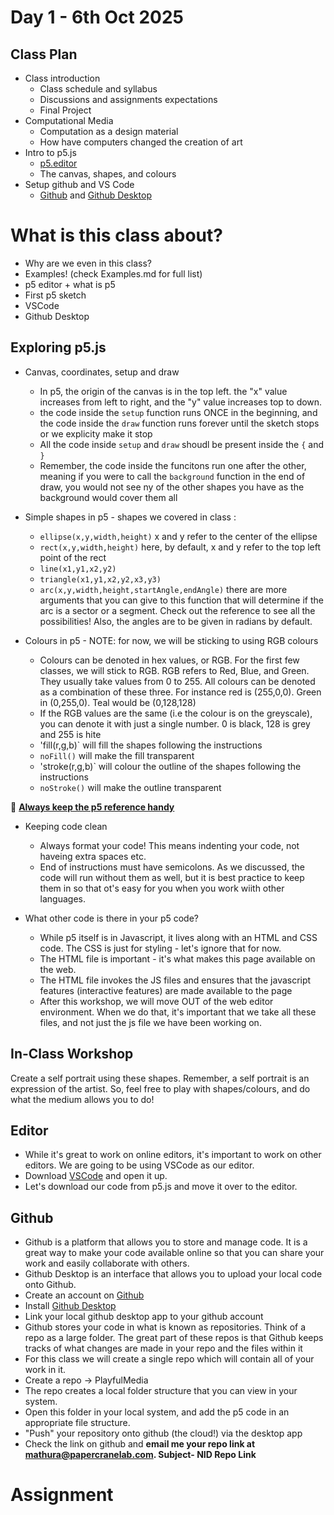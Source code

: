 # Day 1 - 6th Oct 2025
## Class Plan
- Class introduction
  - Class schedule and syllabus
  - Discussions and assignments expectations
  - Final Project
- Computational Media
  - Computation as a design material
  - How have computers changed the creation of art
- Intro to p5.js
  - [p5.editor](https://editor.p5js.org/)
  - The canvas, shapes, and colours
- Setup github and VS Code
  - [Github](http://github.com/) and [Github Desktop](https://github.com/apps/desktop)


# What is this class about?
* Why are we even in this class?
* Examples! (check Examples.md for full list)
* p5 editor + what is p5 
* First p5 sketch 
* VSCode
* Github Desktop

## Exploring p5.js
* Canvas, coordinates, setup and draw
   * In p5, the origin of the canvas is in the top left. the "x" value increases from left to right, and the "y" value increases top to down.
   * the code inside the `setup` function runs ONCE in the beginning, and the code inside the `draw` function runs forever until the sketch stops or we explicity make it stop 
   * All the code inside `setup` and `draw` shoudl be present inside the `{` and `}`
   * Remember, the code inside the funcitons run one after the other, meaning if you were to call the `background` function in the end of draw, you would not see ny of the other shapes you have as the background would cover them all

* Simple shapes in p5 - shapes we covered in class :
   * `ellipse(x,y,width,height)`  x and y refer to the center of the ellipse
   * `rect(x,y,width,height)` here, by default, x and y refer to the top left point of the rect
   * `line(x1,y1,x2,y2)`
   * `triangle(x1,y1,x2,y2,x3,y3)`
   * `arc(x,y,width,height,startAngle,endAngle)` there are more arguments that you can give to this function that will determine if the arc is a sector or a segment. Check out the reference to see all the possibilities! Also, the angles are to be given in radians by default.

* Colours in p5 - NOTE: for now, we will be sticking to using RGB colours
  * Colours can be denoted in hex values, or RGB. For the first few classes, we will stick to RGB. RGB refers to Red, Blue, and Green. They usually take values from 0 to 255. All colours can be denoted as a combination of these three. For instance red is (255,0,0). Green in (0,255,0). Teal would be (0,128,128)
  * If the RGB values are the same (i.e the colour is on the greyscale), you can denote it with just a single number. 0 is black, 128 is grey and 255 is hite
  * 'fill(r,g,b)` will fill the shapes following the instructions
  * `noFill()` will make the fill transparent
  * 'stroke(r,g,b)` will colour the outline of the shapes following the instructions
  * `noStroke()` will make the outline transparent

🔴 **[Always keep the p5 reference handy](https://p5js.org/reference/)**

* Keeping code clean
  * Always format your code! This means indenting your code, not haveing extra spaces etc. 
  * End of instructions must have semicolons. As we discussed, the code will run without them as well, but it is best practice to keep them in so that ot's easy for you when you work wiith other languages.

* What other code is there in your p5 code?
  * While p5 itself is in Javascript, it lives along with an HTML and CSS code. The CSS is just for styling - let's ignore that for now.
  * The HTML file is important - it's what makes this page available on the web.
  * The HTML file invokes the JS files and ensures that the javascript features (interactive features) are made available to the page
  * After this workshop, we will move OUT of the web editor environment. When we do that, it's important that we take all these files, and not just the js file we have been working on.

## In-Class Workshop
Create a self portrait using these shapes. Remember, a self portrait is an expression of the artist. So, feel free to play with shapes/colours, and do what the medium allows you to do! 

## Editor
* While it's great to work on online editors, it's important to work on other editors. We are going to be using VSCode as our editor. 
* Download [VSCode](https://code.visualstudio.com/) and open it up.
* Let's download our code from p5.js and move it over to the editor.

## Github
* Github is a platform that allows you to store and manage code. It is a great way to make your code available online so that you can share your work and easily collaborate with others.
* Github Desktop is an interface that allows you to upload your local code onto Github.
* Create an account on [Github](http://github.com/) 
* Install [Github Desktop](https://github.com/apps/desktop)
* Link your local github desktop app to your github account
* Github stores your code in what is known as repositories. Think of a repo as a large folder. The great part of these repos is that Github keeps tracks of what changes are made in your repo and the files within it
* For this class we will create a single repo which will contain all of your work in it.
* Create a repo -> PlayfulMedia
* The repo creates a local folder structure that you can view in your system.
* Open this folder in your local system, and add the p5 code in an appropriate file structure. 
* "Push" your repository onto github (the cloud!) via the desktop app
* Check the link on github and **email me your repo link at mathura@papercranelab.com. Subject- NID Repo Link**

# Assignment
